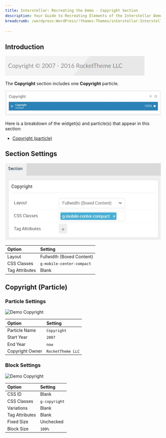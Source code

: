 ```yaml
---
title: Interstellar: Recreating the Demo - Copyright Section
description: Your Guide to Recreating Elements of the Interstellar Demo for WordPress
breadcrumb: /wordpress:WordPress/!themes:Themes/interstellar:Interstellar

---
```


## Introduction

![](assets/demo_10.jpeg)

The **Copyright** section includes one **Copyright** particle.

![](assets/home_copyright.jpeg)

Here is a breakdown of the widget(s) and particle(s) that appear in this section:

* [Copyright (particle)](#copyright-(particle))

## Section Settings

![](assets/demo_copyright_settings.jpeg)

| Option           | Setting                   |
| :--------------- | :----------               |
| Layout           | Fullwidth (Boxed Content) |
| CSS Classes      | `g-mobile-center-compact` |
| Tag Attributes   | Blank                     |

## Copyright (Particle)

### Particle Settings

![Demo Copyright](demo_copyright_1.jpeg)

| Option          | Setting           |
| :-----          | :-----            |
| Particle Name   | `Copyright`       |
| Start Year      | `2007`            |
| End Year        | `now`             |
| Copyright Owner | `RocketTheme LLC` |

### Block Settings

![Demo Copyright](demo_copyright_2.jpeg)

| Option         | Setting       |
| :-----         | :-----        |
| CSS ID         | Blank         |
| CSS Classes    | `g-copyright` |
| Variations     | Blank         |
| Tag Attributes | Blank         |
| Fixed Size     | Unchecked     |
| Block Size     | `100%`        |